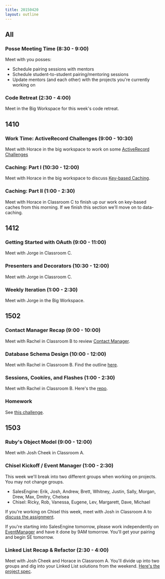 ```yaml
---
title: 20150420
layout: outline
---
```


## All

### Posse Meeting Time (8:30 - 9:00)

Meet with you posses:

* Schedule pairing sessions with mentors
* Schedule student-to-student pairing/mentoring sessions
* Update mentors (and each other) with the projects you're currently working on

### Code Retreat (2:30 - 4:00)

Meet in the Big Workspace for this week's code retreat.

## 1410

### Work Time: ActiveRecord Challenges (9:00 - 10:30)

Meet with Horace in the big workspace to work on some [ActiveRecord Challenges](https://gist.github.com/worace/79c93b87da1a232fb2f7)

### Caching: Part I (10:30 - 12:00)

Meet with Horace in the big workspace to discuss [Key-based Caching](https://github.com/turingschool/lesson_plans/blob/master/ruby_04-apis_and_scalability/key_based_caching.markdown).

### Caching: Part II (1:00 - 2:30)

Meet with Horace in Classroom C to finish up our work on key-based caches from this morning. If we finish this section we'll move on to data-caching.

## 1412

### Getting Started with OAuth (9:00 - 11:00)

Meet with Jorge in Classroom C.

### Presenters and Decorators (10:30 - 12:00)

Meet with Jorge in Classroom C.

### Weekly Iteration (1:00 - 2:30)

Meet with Jorge in the Big Workspace.

## 1502

### Contact Manager Recap (9:00 - 10:00)

Meet with Rachel in Classroom B to review [Contact Manager](http://tutorials.jumpstartlab.com/projects/contact_manager.html). 

### Database Schema Design (10:00 - 12:00)

Meet with Rachel in Classroom B. Find the outline [here](https://github.com/turingschool/lesson_plans/blob/master/ruby_02-web_applications_with_ruby/database_schema_design.markdown). 

### Sessions, Cookies, and Flashes (1:00 - 2:30)

Meet with Rachel in Classroom B. Here's the [repo](https://github.com/rwarbelow/sessions-cookies-flashes). 

### Homework

See [this challenge](https://github.com/turingschool/challenges/blob/master/sessions_flashes_cookies.markdown).

## 1503

### Ruby's Object Model (9:00 - 12:00)

Meet with Josh Cheek in Classroom A.  

### Chisel Kickoff / Event Manager (1:00 - 2:30)

This week we'll break into two different groups when working on projects. You may not change groups.

* SalesEngine: Erik, Josh, Andrew, Brett, Whitney, Justin, Sally, Morgan, Drew, Max, Dmitry, Chelsea
* Chisel: Ricky, Rob, Vanessa, Eugene, Lev, Margarett, Dave, Michael

If you're working on Chisel this week, meet with Josh in Classroom A to [discuss the assignment](https://github.com/JumpstartLab/curriculum/blob/master/source/projects/chisel.markdown).

If you're starting into SalesEngine tomorrow, please work independently on [EventManager](http://tutorials.jumpstartlab.com/projects/eventmanager.html) and have it done by 9AM tomorrow. You'll get your pairing and begin SE tomorrow.

### Linked List Recap & Refactor (2:30 - 4:00)

Meet with Josh Cheek and Horace in Classroom A. You'll divide up into two groups and dig into your Linked List solutions
from the weekend. [Here's the project spec](https://github.com/turingschool/challenges/blob/master/linked_lists.markdown).
